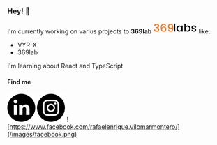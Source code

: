 ### Hey! 👋
I'm currently working on varius projects to **369lab**
![Alt text](/images/369lab.png) like:
* VYR-X
* 369lab

 I'm learning about React and TypeScript
 
 #### Find me
 ![Alt text](/images/linkedin.png)
 ![Alt text](/images/instagram.png)
 ![https://www.facebook.com/rafaelenrique.vilomarmontero/](/images/facebook.png)
<!--
**RafaelVilomar/RafaelVilomar** is a ✨ _special_ ✨ repository because its `README.md` (this file) appears on your GitHub profile.

Here are some ideas to get you started:

- 🔭 I’m currently working on ...
- 🌱 I’m currently learning ...
- 👯 I’m looking to collaborate on ...
- 🤔 I’m looking for help with ...
- 💬 Ask me about ...
- 📫 How to reach me: ...
- 😄 Pronouns: ...
- ⚡ Fun fact: ...
-->
